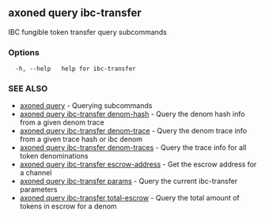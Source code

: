 ## axoned query ibc-transfer

IBC fungible token transfer query subcommands

### Options

```
  -h, --help   help for ibc-transfer
```

### SEE ALSO

* [axoned query](axoned_query.md)	 - Querying subcommands
* [axoned query ibc-transfer denom-hash](axoned_query_ibc-transfer_denom-hash.md)	 - Query the denom hash info from a given denom trace
* [axoned query ibc-transfer denom-trace](axoned_query_ibc-transfer_denom-trace.md)	 - Query the denom trace info from a given trace hash or ibc denom
* [axoned query ibc-transfer denom-traces](axoned_query_ibc-transfer_denom-traces.md)	 - Query the trace info for all token denominations
* [axoned query ibc-transfer escrow-address](axoned_query_ibc-transfer_escrow-address.md)	 - Get the escrow address for a channel
* [axoned query ibc-transfer params](axoned_query_ibc-transfer_params.md)	 - Query the current ibc-transfer parameters
* [axoned query ibc-transfer total-escrow](axoned_query_ibc-transfer_total-escrow.md)	 - Query the total amount of tokens in escrow for a denom

